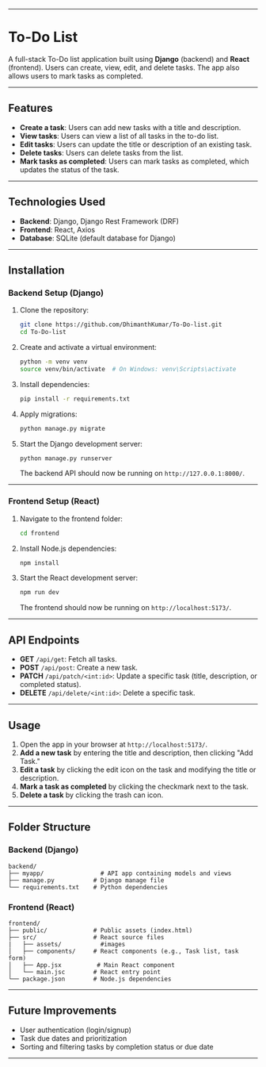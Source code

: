 

---

# To-Do List

A full-stack To-Do list application built using **Django** (backend) and **React** (frontend). Users can create, view, edit, and delete tasks. The app also allows users to mark tasks as completed.

---

## Features

- **Create a task**: Users can add new tasks with a title and description.
- **View tasks**: Users can view a list of all tasks in the to-do list.
- **Edit tasks**: Users can update the title or description of an existing task.
- **Delete tasks**: Users can delete tasks from the list.
- **Mark tasks as completed**: Users can mark tasks as completed, which updates the status of the task.

---

## Technologies Used

- **Backend**: Django, Django Rest Framework (DRF)
- **Frontend**: React, Axios
- **Database**: SQLite (default database for Django)

---

## Installation

### Backend Setup (Django)

1. Clone the repository:

   ```bash
   git clone https://github.com/DhimanthKumar/To-Do-list.git
   cd To-Do-list
   ```

2. Create and activate a virtual environment:

   ```bash
   python -m venv venv
   source venv/bin/activate  # On Windows: venv\Scripts\activate
   ```

3. Install dependencies:

   ```bash
   pip install -r requirements.txt
   ```

4. Apply migrations:

   ```bash
   python manage.py migrate
   ```

5. Start the Django development server:

   ```bash
   python manage.py runserver
   ```

   The backend API should now be running on `http://127.0.0.1:8000/`.

---

### Frontend Setup (React)

1. Navigate to the frontend folder:

   ```bash
   cd frontend
   ```

2. Install Node.js dependencies:

   ```bash
   npm install
   ```

3. Start the React development server:

   ```bash
   npm run dev
   ```

   The frontend should now be running on `http://localhost:5173/`.

---

## API Endpoints

- **GET** `/api/get`: Fetch all tasks.
- **POST** `/api/post`: Create a new task.
- **PATCH** `/api/patch/<int:id>`: Update a specific task (title, description, or completed status).
- **DELETE** `/api/delete/<int:id>`: Delete a specific task.

---

## Usage

1. Open the app in your browser at `http://localhost:5173/`.
2. **Add a new task** by entering the title and description, then clicking "Add Task."
3. **Edit a task** by clicking the edit icon on the task and modifying the title or description.
4. **Mark a task as completed** by clicking the checkmark next to the task.
5. **Delete a task** by clicking the trash can icon.

---

## Folder Structure

### Backend (Django)

```
backend/
├── myapp/                # API app containing models and views
├── manage.py           # Django manage file
└── requirements.txt    # Python dependencies
```

### Frontend (React)

```
frontend/
├── public/             # Public assets (index.html)
├── src/                # React source files
|   ├── assets/           #images
│   ├── components/     # React components (e.g., Task list, task form)
│   ├── App.jsx          # Main React component
│   └── main.jsc        # React entry point
└── package.json        # Node.js dependencies
```

---

## Future Improvements

- User authentication (login/signup)
- Task due dates and prioritization
- Sorting and filtering tasks by completion status or due date

---

